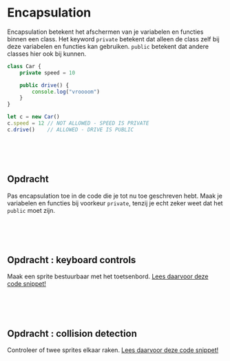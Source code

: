 # Encapsulation

Encapsulation betekent het afschermen van je variabelen en functies binnen een class. Het keyword `private` betekent dat alleen de class zelf bij deze variabelen en functies kan gebruiken. `public` betekent dat andere classes hier ook bij kunnen.

```typescript
class Car {
    private speed = 10

    public drive() {
        console.log("vroooom")
    }
}

let c = new Car()
c.speed = 12 // NOT ALLOWED - SPEED IS PRIVATE
c.drive()    // ALLOWED - DRIVE IS PUBLIC
```

<br>
<br>
<br>

## Opdracht 

Pas encapsulation toe in de code die je tot nu toe geschreven hebt. Maak je variabelen en functies bij voorkeur `private`, tenzij je echt zeker weet dat het `public` moet zijn.

<br>
<br>
<br>


## Opdracht : keyboard controls

Maak een sprite bestuurbaar met het toetsenbord. [Lees daarvoor deze code snippet!](../snippets/keyboard.md)

<br>
<br>
<br>

## Opdracht : collision detection

Controleer of twee sprites elkaar raken. [Lees daarvoor deze code snippet!](../snippets/collision.md)

<br>
<br>
<br>